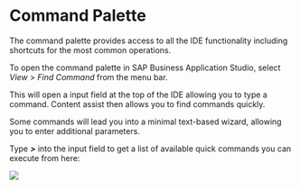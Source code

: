<!-- loio78788bf69e7c4834a2d3411b10c5d84a -->

# Command Palette

The command palette provides access to all the IDE functionality including shortcuts for the most common operations.

To open the command palette in SAP Business Application Studio, select *View* \> *Find Command* from the menu bar.

This will open a input field at the top of the IDE allowing you to type a command. Content assist then allows you to find commands quickly.

Some commands will lead you into a minimal text-based wizard, allowing you to enter additional parameters.

Type ***>*** into the input field to get a list of available quick commands you can execute from here:

![](images/Command_Pallete-_Eran_8603393.jpg)

